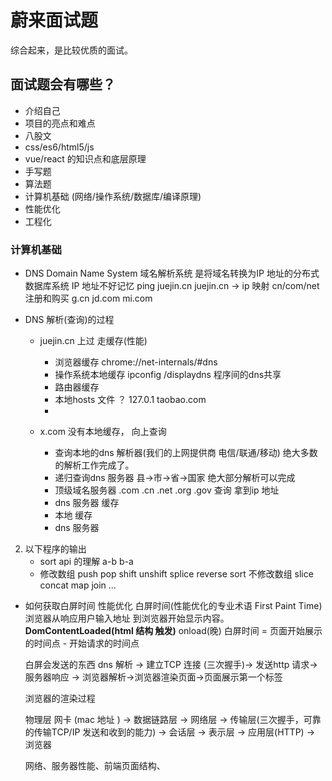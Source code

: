 # 蔚来面试题
  综合起来，是比较优质的面试。

## 面试题会有哪些？
  - 介绍自己
  - 项目的亮点和难点
  - 八股文
   - css/es6/html5/js
  - vue/react 的知识点和底层原理
  - 手写题
  - 算法题
  - 计算机基础 (网络/操作系统/数据库/编译原理)
  - 性能优化
  - 工程化
   
### 计算机基础
- DNS Domain Name System 域名解析系统 是将域名转换为IP 地址的分布式数据库系统
IP 地址不好记忆 
ping juejin.cn
juejin.cn -> ip 映射
cn/com/net 注册和购买 g.cn jd.com mi.com

- DNS 解析(查询)的过程
  - juejin.cn 上过 走缓存(性能)
    - 浏览器缓存 chrome://net-internals/#dns
    - 操作系统本地缓存 ipconfig /displaydns 程序间的dns共享
    - 路由器缓存
    - 本地hosts 文件 ？ 127.0.1 taobao.com
    -   

  - x.com 没有本地缓存， 向上查询
    - 查询本地的dns 解析器(我们的上网提供商 电信/联通/移动) 绝大多数的解析工作完成了。
    - 递归查询dns 服务器  县->市->省->国家 绝大部分解析可以完成
    - 顶级域名服务器  .com .cn .net .org .gov 查询 拿到ip 地址
    - dns 服务器 缓存 
    - 本地 缓存  
    - dns 服务器

2. 以下程序的输出
   - sort api 的理解 a-b b-a
   - 修改数组 
     push pop shift unshift splice  reverse sort
     不修改数组
     slice concat map join ...

- 如何获取白屏时间 性能优化
  白屏时间(性能优化的专业术语 First Paint Time) 浏览器从响应用户输入地址 到浏览器开始显示内容。
  **DomContentLoaded(html 结构 触发)** onload(晚)
  白屏时间 = 页面开始展示的时间点 - 开始请求的时间点
  
  白屏会发送的东西
  dns 解析 -> 建立TCP 连接 (三次握手)-> 发送http 请求-> 服务器响应 -> 浏览器解析->浏览器渲染页面->页面展示第一个标签

  浏览器的渲染过程

  物理层 网卡 (mac 地址 ) -> 数据链路层 -> 网络层 -> 传输层(三次握手，可靠的传输TCP/IP 发送和收到的能力) -> 会话层 -> 表示层 -> 应用层(HTTP) -> 浏览器

  网络、服务器性能、前端页面结构、




  


